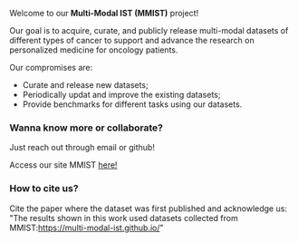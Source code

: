 Welcome to our **Multi-Modal IST (MMIST)** project! 

Our goal is to acquire, curate, and publicly release multi-modal datasets of different types of cancer to support and advance the research on personalized medicine for oncology patients.

Our compromises are:
  * Curate and release new datasets;
  * Periodically updat and improve the existing datasets;
  * Provide benchmarks for different tasks using our datasets. 

### Wanna know more or collaborate?
Just reach out through email or github!

Access our site MMIST [here!](https://multi-modal-ist.github.io/)

### How to cite us?
Cite the paper where the dataset was first published and acknowledge us: "The results shown in this work used datasets collected from MMIST:https://multi-modal-ist.github.io/"


